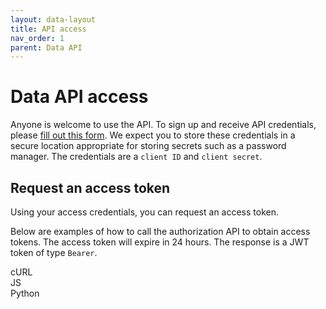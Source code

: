 ```yaml
---
layout: data-layout
title: API access
nav_order: 1
parent: Data API
---
```


# Data API access

Anyone is welcome to use the API. To sign up and receive API credentials, please [fill out this form](https://airtable.com/shrOMfMgh7EoHajKN). We expect you to store these credentials in a secure location appropriate for storing secrets such as a password manager. The credentials are a `client ID` and `client secret`.

## Request an access token

Using your access credentials, you can request an access token.

Below are examples of how to call the authorization API to obtain access tokens. The access token will expire in 24 hours. The response is a JWT token of type `Bearer`.

<div id ="tab-container-1">
  <div class="tab-container">
    <div class="tab active" onclick="showTab(event, 'tab1', 'tab-container-1')">cURL</div>
    <div class="tab" onclick="showTab(event, 'tab2', 'tab-container-1')">JS</div>
    <div class="tab" onclick="showTab(event, 'tab3', 'tab-container-1')">Python</div>
  </div>
  <div id="tab1" class="tab-content active">
    <zero-md src="/codeSnippets/apiAccessCurl.md"></zero-md>
  </div>
  <div id="tab2" class="tab-content">
    <zero-md src="/codeSnippets/apiAccessJs.md"></zero-md>
  </div>
  <div id="tab3" class="tab-content">
    <zero-md src="/codeSnippets/apiAccessPy.md"></zero-md>
  </div>
</div>